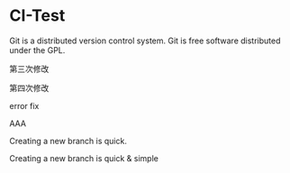 # CI-Test

Git is a distributed version control system.
Git is free software distributed under the GPL.

第三次修改

第四次修改

error fix

AAA

Creating a new branch is quick.

Creating a new branch is quick & simple
